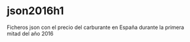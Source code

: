 # json2016h1
Ficheros json con el precio del carburante en España durante la primera mitad del año 2016

